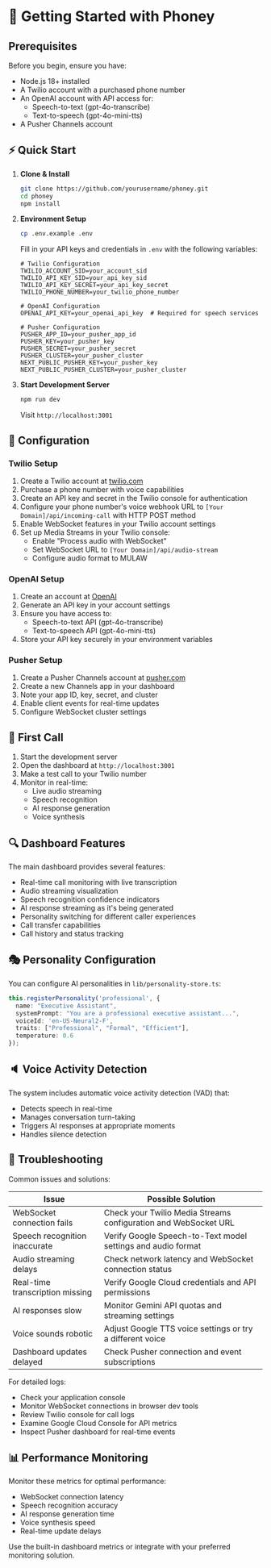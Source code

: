 # 🚀 Getting Started with Phoney

## Prerequisites

Before you begin, ensure you have:
- Node.js 18+ installed
- A Twilio account with a purchased phone number
- An OpenAI account with API access for:
  - Speech-to-text (gpt-4o-transcribe)
  - Text-to-speech (gpt-4o-mini-tts)
- A Pusher Channels account

## ⚡ Quick Start

1. **Clone & Install**
   ```bash
   git clone https://github.com/yourusername/phoney.git
   cd phoney
   npm install
   ```

2. **Environment Setup**
   ```bash
   cp .env.example .env
   ```
   Fill in your API keys and credentials in `.env` with the following variables:
   ```
   # Twilio Configuration
   TWILIO_ACCOUNT_SID=your_account_sid
   TWILIO_API_KEY_SID=your_api_key_sid
   TWILIO_API_KEY_SECRET=your_api_key_secret
   TWILIO_PHONE_NUMBER=your_twilio_phone_number

   # OpenAI Configuration
   OPENAI_API_KEY=your_openai_api_key  # Required for speech services

   # Pusher Configuration
   PUSHER_APP_ID=your_pusher_app_id
   PUSHER_KEY=your_pusher_key
   PUSHER_SECRET=your_pusher_secret
   PUSHER_CLUSTER=your_pusher_cluster
   NEXT_PUBLIC_PUSHER_KEY=your_pusher_key
   NEXT_PUBLIC_PUSHER_CLUSTER=your_pusher_cluster
   ```

3. **Start Development Server**
   ```bash
   npm run dev
   ```
   Visit `http://localhost:3001`

## 🔧 Configuration

### Twilio Setup
1. Create a Twilio account at [twilio.com](https://www.twilio.com)
2. Purchase a phone number with voice capabilities
3. Create an API key and secret in the Twilio console for authentication
4. Configure your phone number's voice webhook URL to `[Your Domain]/api/incoming-call` with HTTP POST method
5. Enable WebSocket features in your Twilio account settings
6. Set up Media Streams in your Twilio console:
   - Enable "Process audio with WebSocket"
   - Set WebSocket URL to `[Your Domain]/api/audio-stream`
   - Configure audio format to MULAW

### OpenAI Setup
1. Create an account at [OpenAI](https://platform.openai.com)
2. Generate an API key in your account settings
3. Ensure you have access to:
   - Speech-to-text API (gpt-4o-transcribe)
   - Text-to-speech API (gpt-4o-mini-tts)
4. Store your API key securely in your environment variables

### Pusher Setup
1. Create a Pusher Channels account at [pusher.com](https://pusher.com)
2. Create a new Channels app in your dashboard
3. Note your app ID, key, secret, and cluster
4. Enable client events for real-time updates
5. Configure WebSocket cluster settings

## 🎯 First Call

1. Start the development server
2. Open the dashboard at `http://localhost:3001`
3. Make a test call to your Twilio number
4. Monitor in real-time:
   - Live audio streaming
   - Speech recognition
   - AI response generation
   - Voice synthesis

## 🔍 Dashboard Features

The main dashboard provides several features:
- Real-time call monitoring with live transcription
- Audio streaming visualization
- Speech recognition confidence indicators
- AI response streaming as it's being generated
- Personality switching for different caller experiences
- Call transfer capabilities
- Call history and status tracking

## 🎭 Personality Configuration

You can configure AI personalities in `lib/personality-store.ts`:
```typescript
this.registerPersonality('professional', {
  name: "Executive Assistant",
  systemPrompt: "You are a professional executive assistant...",
  voiceId: 'en-US-Neural2-F',
  traits: ["Professional", "Formal", "Efficient"],
  temperature: 0.6
});
```

## 🔈 Voice Activity Detection

The system includes automatic voice activity detection (VAD) that:
- Detects speech in real-time
- Manages conversation turn-taking
- Triggers AI responses at appropriate moments
- Handles silence detection

## 🐛 Troubleshooting

Common issues and solutions:

| Issue | Possible Solution |
| ----- | ----------------- |
| WebSocket connection fails | Check your Twilio Media Streams configuration and WebSocket URL |
| Speech recognition inaccurate | Verify Google Speech-to-Text model settings and audio format |
| Audio streaming delays | Check network latency and WebSocket connection status |
| Real-time transcription missing | Verify Google Cloud credentials and API permissions |
| AI responses slow | Monitor Gemini API quotas and streaming settings |
| Voice sounds robotic | Adjust Google TTS voice settings or try a different voice |
| Dashboard updates delayed | Check Pusher connection and event subscriptions |

For detailed logs:
- Check your application console
- Monitor WebSocket connections in browser dev tools
- Review Twilio console for call logs
- Examine Google Cloud Console for API metrics
- Inspect Pusher dashboard for real-time events

## 📊 Performance Monitoring

Monitor these metrics for optimal performance:
- WebSocket connection latency
- Speech recognition accuracy
- AI response generation time
- Voice synthesis speed
- Real-time update delays

Use the built-in dashboard metrics or integrate with your preferred monitoring solution.
